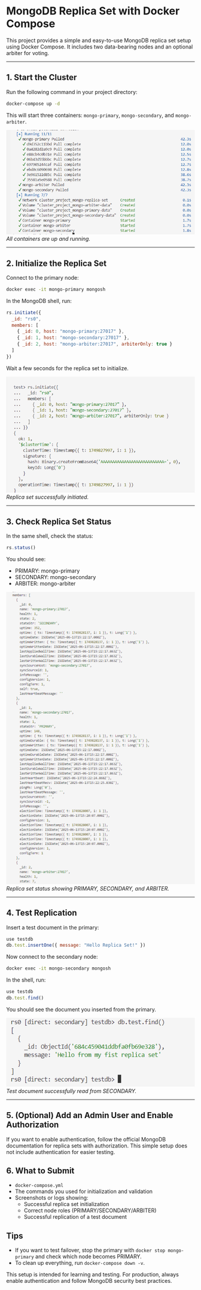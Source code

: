 # MongoDB Replica Set with Docker Compose

This project provides a simple and easy-to-use MongoDB replica set setup using Docker Compose. It includes two data-bearing nodes and an optional arbiter for voting.

---

## 1. Start the Cluster

Run the following command in your project directory:
```bash
docker-compose up -d
```
This will start three containers: `mongo-primary`, `mongo-secondary`, and `mongo-arbiter`.

![Successfully created containers](screenshots/successfully_created_containers.png)
*All containers are up and running.*

---

## 2. Initialize the Replica Set

Connect to the primary node:
```bash
docker exec -it mongo-primary mongosh
```

In the MongoDB shell, run:
```javascript
rs.initiate({
  _id: "rs0",
  members: [
    { _id: 0, host: "mongo-primary:27017" },
    { _id: 1, host: "mongo-secondary:27017" },
    { _id: 2, host: "mongo-arbiter:27017", arbiterOnly: true }
  ]
})
```
Wait a few seconds for the replica set to initialize.

![Successfully initialized replica set](screenshots/successfully_initialized_replica_set.png)
*Replica set successfully initiated.*

---

## 3. Check Replica Set Status

In the same shell, check the status:
```javascript
rs.status()
```
You should see:
- PRIMARY: mongo-primary
- SECONDARY: mongo-secondary
- ARBITER: mongo-arbiter

![Successfully checked containers status](screenshots/successfully_checked_containers_status.png)
*Replica set status showing PRIMARY, SECONDARY, and ARBITER.*

---

## 4. Test Replication

Insert a test document in the primary:
```javascript
use testdb
db.test.insertOne({ message: "Hello Replica Set!" })
```

Now connect to the secondary node:
```bash
docker exec -it mongo-secondary mongosh
```
In the shell, run:
```javascript
use testdb
db.test.find()
```
You should see the document you inserted from the primary.

![Successfully read replica set](screenshots/successfully_read_replica_set.png)
*Test document successfully read from SECONDARY.*

---

## 5. (Optional) Add an Admin User and Enable Authorization

If you want to enable authentication, follow the official MongoDB documentation for replica sets with authorization. This simple setup does not include authentication for easier testing.

## 6. What to Submit

- `docker-compose.yml`
- The commands you used for initialization and validation
- Screenshots or logs showing:
  - Successful replica set initialization
  - Correct node roles (PRIMARY/SECONDARY/ARBITER)
  - Successful replication of a test document

## Tips
- If you want to test failover, stop the primary with `docker stop mongo-primary` and check which node becomes PRIMARY.
- To clean up everything, run `docker-compose down -v`.

This setup is intended for learning and testing. For production, always enable authentication and follow MongoDB security best practices. 